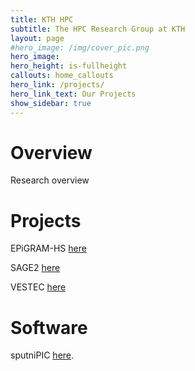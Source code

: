 ```yaml
---
title: KTH HPC
subtitle: The HPC Research Group at KTH
layout: page
#hero_image: /img/cover_pic.png
hero_image:
hero_height: is-fullheight
callouts: home_callouts
hero_link: /projects/
hero_link_text: Our Projects
show_sidebar: true
---
```


# Overview

Research overview

# Projects

EPiGRAM-HS [here](/projects)

SAGE2 [here](/projects)

VESTEC [here](/projects)

# Software

sputniPIC [here](/software).
